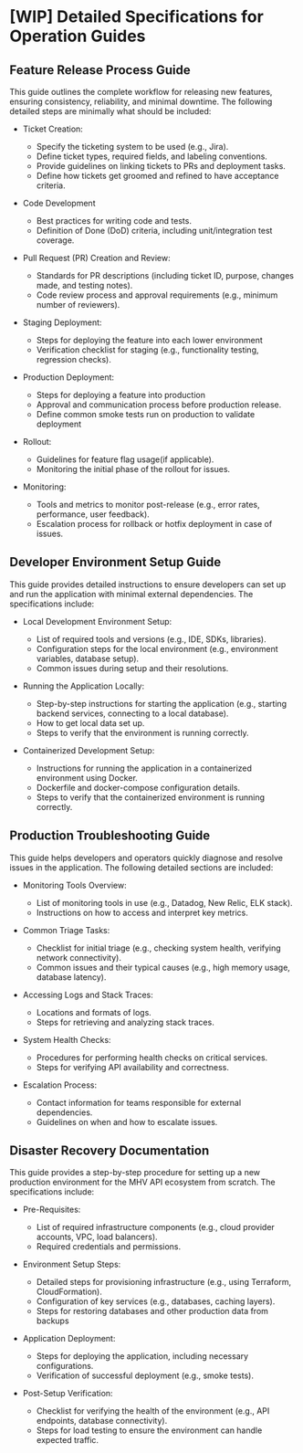 # [WIP] Detailed Specifications for Operation Guides

## Feature Release Process Guide

This guide outlines the complete workflow for releasing new features, ensuring consistency, reliability, and minimal downtime. The following detailed steps are minimally what should be included:

- Ticket Creation:
  - Specify the ticketing system to be used (e.g., Jira).
  - Define ticket types, required fields, and labeling conventions.
  - Provide guidelines on linking tickets to PRs and deployment tasks.
  - Define how tickets get groomed and refined to have acceptance criteria.

- Code Development
  - Best practices for writing code and tests.
  - Definition of Done (DoD) criteria, including unit/integration test coverage.

- Pull Request (PR) Creation and Review:
  - Standards for PR descriptions (including ticket ID, purpose, changes made, and testing notes).
  - Code review process and approval requirements (e.g., minimum number of reviewers).

- Staging Deployment:
  - Steps for deploying the feature into each lower environment
  - Verification checklist for staging (e.g., functionality testing, regression checks).

- Production Deployment:
  - Steps for deploying a feature into production
  - Approval and communication process before production release.
  - Define common smoke tests run on production to validate deployment

- Rollout:
  - Guidelines for feature flag usage(if applicable).
  - Monitoring the initial phase of the rollout for issues.

- Monitoring:
  - Tools and metrics to monitor post-release (e.g., error rates, performance, user feedback).
  - Escalation process for rollback or hotfix deployment in case of issues.

## Developer Environment Setup Guide

This guide provides detailed instructions to ensure developers can set up and run the application with minimal external dependencies. The specifications include:

- Local Development Environment Setup:
  - List of required tools and versions (e.g., IDE, SDKs, libraries).
  - Configuration steps for the local environment (e.g., environment variables, database setup).
  - Common issues during setup and their resolutions.

- Running the Application Locally:
  - Step-by-step instructions for starting the application (e.g., starting backend services, connecting to a local database).
  - How to get local data set up.
  - Steps to verify that the environment is running correctly.

- Containerized Development Setup:
  - Instructions for running the application in a containerized environment using Docker.
  - Dockerfile and docker-compose configuration details.
  - Steps to verify that the containerized environment is running correctly.

## Production Troubleshooting Guide

This guide helps developers and operators quickly diagnose and resolve issues in the application. The following detailed sections are included:

- Monitoring Tools Overview:
  - List of monitoring tools in use (e.g., Datadog, New Relic, ELK stack).
  - Instructions on how to access and interpret key metrics.

- Common Triage Tasks:
  - Checklist for initial triage (e.g., checking system health, verifying network connectivity).
  - Common issues and their typical causes (e.g., high memory usage, database latency).

- Accessing Logs and Stack Traces:
  - Locations and formats of logs.
  - Steps for retrieving and analyzing stack traces.

- System Health Checks:
  - Procedures for performing health checks on critical services.
  - Steps for verifying API availability and correctness.

- Escalation Process:
  - Contact information for teams responsible for external dependencies.
  - Guidelines on when and how to escalate issues.

## Disaster Recovery Documentation

This guide provides a step-by-step procedure for setting up a new production environment for the MHV API ecosystem from scratch. The specifications include:

- Pre-Requisites:
  - List of required infrastructure components (e.g., cloud provider accounts, VPC, load balancers).
  - Required credentials and permissions.

- Environment Setup Steps:
  - Detailed steps for provisioning infrastructure (e.g., using Terraform, CloudFormation).
  - Configuration of key services (e.g., databases, caching layers).
  - Steps for restoring databases and other production data from backups

- Application Deployment:
  - Steps for deploying the application, including necessary configurations.
  - Verification of successful deployment (e.g., smoke tests).

- Post-Setup Verification:
  - Checklist for verifying the health of the environment (e.g., API endpoints, database connectivity).
  - Steps for load testing to ensure the environment can handle expected traffic.
